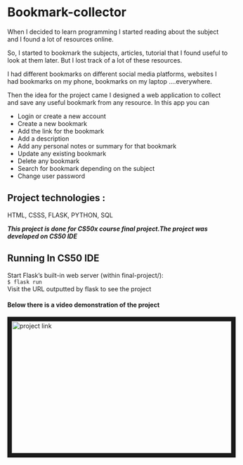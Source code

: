 # Bookmark-collector
When I decided to learn  programming I started reading about the subject and I found a lot of resources online.

So, I started to bookmark the subjects, articles, tutorial that I found useful to look at them later. But I lost track of a lot of these resources.

I had different bookmarks on different social media platforms, websites I had bookmarks on my phone, bookmarks on my laptop ....everywhere.

Then the idea for the project came I designed a web application to collect and save any useful bookmark from any resource. In this app you can

* Login or create a new account
* Create a new bookmark
* Add the link for the bookmark
* Add a description
* Add any personal notes or summary for that bookmark
* Update any existing bookmark
* Delete any bookmark
* Search for bookmark depending on the subject
* Change user password<br>


## Project technologies :
HTML, CSSS, FLASK, PYTHON, SQL

***This project is done for CS50x course final project.The project was developed on CS50 IDE***
## Running In CS50 IDE 
Start Flask’s built-in web server (within final-project/):<br>
``` $ flask run ``` <br>
Visit the URL outputted by flask to see the project

#### Below there is a video demonstration of the project<br>

<a href="https://youtu.be/aFHoRhUDiIE
" target="_blank"><img src="http://img.youtube.com/vi/aFHoRhUDiIE/0.jpg" 
alt="project link" width="500" height="300" border="10" /></a>
